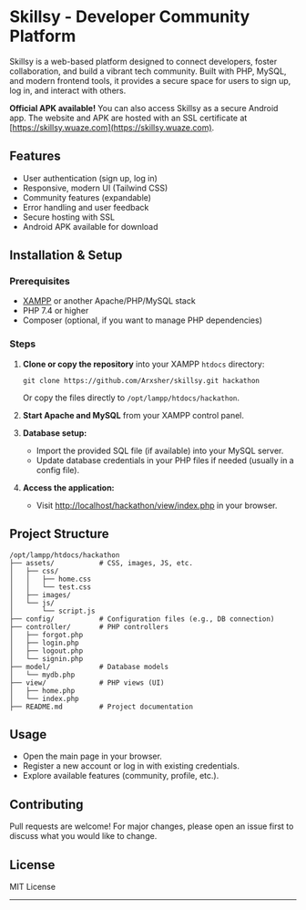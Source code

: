 # Skillsy - Developer Community Platform

Skillsy is a web-based platform designed to connect developers, foster collaboration, and build a vibrant tech community. Built with PHP, MySQL, and modern frontend tools, it provides a secure space for users to sign up, log in, and interact with others.

**Official APK available!** You can also access Skillsy as a secure Android app. The website and APK are hosted with an SSL certificate at [https://skillsy.wuaze.com](https://skillsy.wuaze.com).

## Features
- User authentication (sign up, log in)
- Responsive, modern UI (Tailwind CSS)
- Community features (expandable)
- Error handling and user feedback
- Secure hosting with SSL
- Android APK available for download

## Installation & Setup

### Prerequisites
- [XAMPP](https://www.apachefriends.org/) or another Apache/PHP/MySQL stack
- PHP 7.4 or higher
- Composer (optional, if you want to manage PHP dependencies)

### Steps
1. **Clone or copy the repository** into your XAMPP `htdocs` directory:
   ```
   git clone https://github.com/Arxsher/skillsy.git hackathon
   ```
   Or copy the files directly to `/opt/lampp/htdocs/hackathon`.

2. **Start Apache and MySQL** from your XAMPP control panel.

3. **Database setup:**
   - Import the provided SQL file (if available) into your MySQL server.
   - Update database credentials in your PHP files if needed (usually in a config file).

4. **Access the application:**
   - Visit [http://localhost/hackathon/view/index.php](http://localhost/hackathon/view/index.php) in your browser.

## Project Structure
```
/opt/lampp/htdocs/hackathon
├── assets/           # CSS, images, JS, etc.
│   ├── css/
│   │   ├── home.css
│   │   └── test.css
│   ├── images/
│   └── js/
│       └── script.js
├── config/           # Configuration files (e.g., DB connection)
├── controller/       # PHP controllers
│   ├── forgot.php
│   ├── login.php
│   ├── logout.php
│   └── signin.php
├── model/            # Database models
│   └── mydb.php
├── view/             # PHP views (UI)
│   ├── home.php
│   └── index.php
├── README.md         # Project documentation
```

## Usage
- Open the main page in your browser.
- Register a new account or log in with existing credentials.
- Explore available features (community, profile, etc.).

## Contributing
Pull requests are welcome! For major changes, please open an issue first to discuss what you would like to change.

## License
MIT License

---